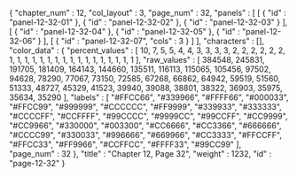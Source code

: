 {
  "chapter_num" : 12,
  "col_layout" : 3,
  "page_num" : 32,
  "panels" : [
    [
      {
        "id" : "panel-12-32-01"
      },
      {
        "id" : "panel-12-32-02"
      },
      {
        "id" : "panel-12-32-03"
      }
    ],
    [
      {
        "id" : "panel-12-32-04"
      },
      {
        "id" : "panel-12-32-05"
      },
      {
        "id" : "panel-12-32-06"
      }
    ],
    [
      {
        "id" : "panel-12-32-07",
        "cols" : 3
      }
    ]
  ],
  "characters" : [],
  "color_data" : {
    "percent_values" : [
      10,
      7,
      5,
      5,
      4,
      4,
      3,
      3,
      3,
      3,
      2,
      2,
      2,
      2,
      2,
      2,
      1,
      1,
      1,
      1,
      1,
      1,
      1,
      1,
      1,
      1,
      1,
      1,
      1,
      1,
      1,
      1,
      1
    ],
    "raw_values" : [
      384548,
      245831,
      191705,
      181409,
      164143,
      144660,
      135511,
      116113,
      115065,
      105456,
      97502,
      94628,
      78290,
      77067,
      73150,
      72585,
      67268,
      66862,
      64942,
      59519,
      51560,
      51333,
      48727,
      45329,
      41523,
      39940,
      39088,
      38801,
      38322,
      36903,
      35975,
      35634,
      35290
    ],
    "labels" : [
      "#FFCC66",
      "#339966",
      "#FFFF66",
      "#000033",
      "#FFCC99",
      "#999999",
      "#CCCCCC",
      "#FF9999",
      "#339933",
      "#333333",
      "#CCCCFF",
      "#CCFFFF",
      "#99CCCC",
      "#9999CC",
      "#99CCFF",
      "#CC9999",
      "#CC9966",
      "#330000",
      "#003300",
      "#CC6666",
      "#CC3366",
      "#666666",
      "#CCCC99",
      "#330033",
      "#996666",
      "#669966",
      "#CC3333",
      "#FFCCFF",
      "#FFCC33",
      "#FF9966",
      "#CCFFCC",
      "#FFFF33",
      "#99CC99"
    ],
    "page_num" : 32
  },
  "title" : "Chapter 12, Page 32",
  "weight" : 1232,
  "id" : "page-12-32"
}
